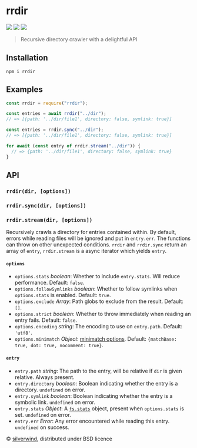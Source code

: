 # rrdir
[![](https://img.shields.io/npm/v/rrdir.svg?style=flat)](https://www.npmjs.org/package/rrdir) [![](https://img.shields.io/npm/dm/rrdir.svg)](https://www.npmjs.org/package/rrdir) [![](https://api.travis-ci.org/silverwind/rrdir.svg?style=flat)](https://travis-ci.org/silverwind/rrdir)

> Recursive directory crawler with a delightful API

## Installation
```console
npm i rrdir
```

## Examples
```js
const rrdir = require("rrdir");

const entries = await rrdir("../dir");
// => [{path: '../dir/file1', directory: false, symlink: true}]

const entries = rrdir.sync("../dir");
// => [{path: '../dir/file1', directory: false, symlink: true}]

for await (const entry of rrdir.stream("../dir")) {
  // => {path: '../dir/file1', directory: false, symlink: true}
}

```

## API

### `rrdir(dir, [options])`
### `rrdir.sync(dir, [options])`
### `rrdir.stream(dir, [options])`

Recursively crawls a directory for entries contained within. By default, errors while reading files will be ignored and put in `entry.err`. The functions can throw on other unexpected conditions. `rrdir` and `rrdir.sync` return an array of `entry`, `rrdir.stream` is a async iterator which yields `entry`.

#### `options`

- `options.stats` *boolean*: Whether to include `entry.stats`. Will reduce performance. Default: `false`.
- `options.followSymlinks` *boolean*: Whether to follow symlinks when `options.stats` is enabled. Default: `true`.
- `options.exclude` *Array*: Path globs to exclude from the result. Default: `[]`.
- `options.strict` *boolean*: Whether to throw immediately when reading an entry fails. Default: `false`.
- `options.encoding` *string*: The encoding to use on `entry.path`. Default: `'utf8'`.
- `options.minimatch` *Object*: [minimatch options](https://github.com/isaacs/minimatch#options). Default: `{matchBase: true, dot: true, nocomment: true}`.

#### `entry`

- `entry.path` *string*: The path to the entry, will be relative if `dir` is given relative. Always present.
- `entry.directory` *boolean*: Boolean indicating whether the entry is a directory. `undefined` on error.
- `entry.symlink` *boolean*: Boolean indicating whether the entry is a symbolic link. `undefined` on error.
- `entry.stats` *Object*: A [`fs.stats`](https://nodejs.org/api/fs.html#fs_class_fs_stats) object, present when `options.stats` is set. `undefined` on error.
- `entry.err` *Error*: Any error encountered while reading this entry. `undefined` on success.

© [silverwind](https://github.com/silverwind), distributed under BSD licence
